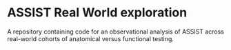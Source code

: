 # ASSIST Real World exploration

A repository containing code for an observational analysis of ASSIST across real-world cohorts of anatomical versus functional testing.
